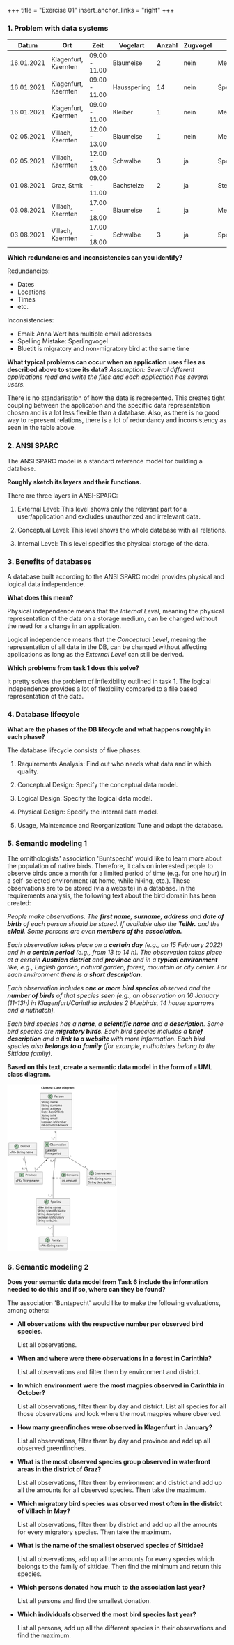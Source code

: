 +++
title = "Exercise 01"
insert_anchor_links = "right"
+++

### 1. Problem with data systems

| Datum      | Ort                  | Zeit          | Vogelart     | Anzahl | Zugvogel | Familie        | Beobacher*in | Email         |
|------------|----------------------|---------------|--------------|--------|----------|----------------|--------------|---------------|
| 16.01.2021 | Klagenfurt, Kaernten | 09.00 - 11.00 | Blaumeise    | 2      | nein     | Meisen         | Anna Wert    | a.w@gmail.com |
| 16.01.2021 | Klagenfurt, Kaernten | 09.00 - 11.00 | Haussperling | 14     | nein     | Sperlingvogel  | Anna Wert    | a.w@gmail.com |
| 16.01.2021 | Klagenfurt, Kaernten | 09.00 - 11.00 | Kleiber      | 1      | nein     | Meisen         | Anna Wert    | a.w@gmx.at    |
| 02.05.2021 | Villach, Kaernten    | 12.00 - 13.00 | Blaumeise    | 1      | nein     | Meisen         | Jan Vogel    | j.v@gmail.com |
| 02.05.2021 | Villach, Kaernten    | 12.00 - 13.00 | Schwalbe     | 3      | ja       | Sperlingsvogel | Jan Vogel    | j.v@gmail.com |
| 01.08.2021 | Graz, Stmk           | 09.00 - 11.00 | Bachstelze   | 2      | ja       | Stelze         | Lea Berg     | l.b@gmail.com |
| 03.08.2021 | Villach, Kaernten    | 17.00 - 18.00 | Blaumeise    | 1      | ja       | Meisen         | Jan Vogel    | a.w@gmx.at    |
| 03.08.2021 | Villach, Kaernten    | 17.00 - 18.00 | Schwalbe     | 3      | ja       | Sperlingsvogel | Jan Vogel    | a.w@gmx.at    |


**Which redundancies and inconsistencies can you identify?**

Redundancies:

- Dates
- Locations
- Times
- etc.

Inconsistencies:

- Email: Anna Wert has multiple email addresses
- Spelling Mistake: Sperlingvogel
- Bluetit is migratory and non-migratory bird at the same time

**What typical problems can occur when an application uses 
files as described above to store its data?** 
*Assumption: Several different applications read and write the files 
and each application has several users.*

There is no standarisation of how the data is represented. This creates tight 
coupling between the application and the specifiic data representation chosen
and is a lot less flexible than a database. Also, as there is no good way to 
represent relations, there is a lot of redundancy and inconsistency as seen
in the table above.

### 2. ANSI SPARC

The ANSI SPARC model is a standard reference model for building a database. 

**Roughly sketch its layers and their functions.**

There are three layers in ANSI-SPARC:

1. External Level:
This level shows only the relevant part for a user/application and 
excludes unauthorized and irrelevant data.

2. Conceptual Level:
This level shows the whole database with all relations.

3. Internal Level:
This level specifies the physical storage of the data.

### 3. Benefits of databases

A database built according to the ANSI SPARC model provides physical and logical 
data independence. 

**What does this mean?**

Physical independence means that the *Internal Level*, meaning the physical
representation of the data on a storage medium, can be changed without the need
for a change in an application.

Logical independence means that the *Conceptual Level*, meaning the
representation of all data in the DB, can be changed without affecting
applications as long as the *External Level* can still be derived. 


**Which problems from task 1 does this solve?**

It pretty solves the problem of inflexibility outlined in task 1. The logical 
independence provides a lot of flexibility compared to a file based
representation of the data.

### 4. Database lifecycle

**What are the phases of the DB lifecycle and what happens roughly in each 
phase?**

The database lifecycle consists of five phases:

1. Requirements Analysis:
Find out who needs what data and in which quality.

2. Conceptual Design:
Specify the conceptual data model.

3. Logical Design:
Specify the logical data model.

4. Physical Design:
Specify the internal data model.

5. Usage, Maintenance and Reorganization:
Tune and adapt the database.

### 5. Semantic modeling 1

The ornithologists' association 'Buntspecht' would like to learn more about the
population of native birds. Therefore, it calls on interested people to observe
birds once a month for a limited period of time (e.g. for one hour) in a 
self-selected environment (at home, while hiking, etc.). These observations are
to be stored (via a website) in a database. In the requirements analysis, the
following text about the bird domain has been created: 

*People make observations. The **first name**, **surname**, **address** and
**date of birth** of each person should be stored. If available also the 
**TelNr.** and the **eMail**. Some persons are even **members of the 
association.***

*Each observation takes place on a **certain day** (e.g., on 15 February 2022) 
and in a **certain period** (e.g., from 13 to 14 h). The observation takes
place at a certain **Austrian district** and **province** and in a **typical
environment** like, e.g., English garden, natural garden, forest, mountain or
city center. For each environment there is a **short description.***

*Each observation includes **one or more bird species** observed and the 
**number of birds** of that species seen (e.g., an observation on 16 January 
(11-13h) in Klagenfurt/Carinthia includes 2 bluebirds, 14 house sparrows and a
nuthatch).*

*Each bird species has a **name**, a **scientific name** and a **description**.
Some bird species are **migratory birds**. Each bird species includes a **brief
description** and a **link to a website** with more information. Each bird 
species also **belongs to a family** (for example, nuthatches belong to the
Sittidae family).*

**Based on this text, create a semantic data model in the form of a UML class
diagram.**

<img src="/databases/exercise01/uml.svg" alt="" width="50%">

### 6. Semantic modeling 2

**Does your semantic data model from Task 6 include the information needed to do
this and if so, where can they be found?**

The association 'Buntspecht' would like to make the following evaluations, 
among others:

- **All observations with the respective number per observed bird species.**

    List all observations.

- **When and where were there observations in a forest in Carinthia?**

    List all observations and filter them by environment and district.

- **In which environment were the most magpies observed in Carinthia in October?**

    List all observations, filter them by day and district. List all species for
    all those observations and look where the most magpies where observed.

- **How many greenfinches were observed in Klagenfurt in January?**

    List all observations, filter them by day and province and add up all observed
    greenfinches.

- **What is the most observed species group observed in waterfront areas in the
district of Graz?**

    List all observations, filter them by environment and district and add up all
    the amounts for all observed species. Then take the maximum.

- **Which migratory bird species was observed most often in the district of
Villach in May?**

    List all observations, filter them by district and add up all the amounts for 
    every migratory species. Then take the maximum.

- **What is the name of the smallest observed species of Sittidae?**

    List all observations, add up all the amounts for every species which belongs 
    to the family of sittidae. Then find the minimum and return this species.

- **Which persons donated how much to the association last year?**

    List all persons and find the smallest donation.

- **Which individuals observed the most bird species last year?**

    List all persons, add up all the different species in their observations and 
    find the maximum.
